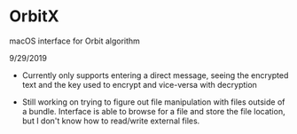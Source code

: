 # OrbitX
macOS interface for Orbit algorithm

9/29/2019
* Currently only supports entering a direct message,
seeing the encrypted text and the key used to encrypt and vice-versa with decryption

* Still working on trying to figure out file manipulation with files outside of a bundle. Interface is able to browse for a file and store the file location, but I don't know how to read/write external files.
